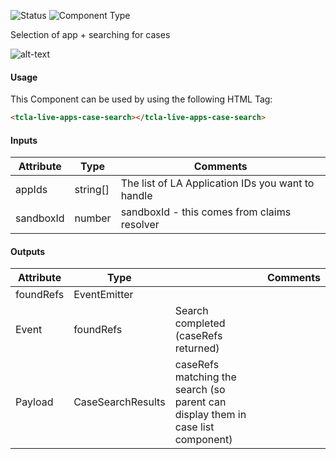 
![Status][auto] ![Component Type][top] <!--Component Meta {"created_by":"JS", "reviewed_by":"JG", "last_modified_by":"JS", "comment":"init"} Component Meta -->


<p>Selection of app + searching for cases</p>

<p><img src="../case-search.png" alt="alt-text" class="img-responsive" title="Image"></p>



#### Usage


This Component can be used by using the following HTML Tag:

```html
<tcla-live-apps-case-search></tcla-live-apps-case-search>
```

#### Inputs

Attribute | Type | Comments
--- | --- | ---
appIds | string[] | The list of LA Application IDs you want to handle
sandboxId | number | sandboxId - this comes from claims resolver

#### Outputs

Attribute | Type |   | Comments
--- | --- | --- | ---
foundRefs | EventEmitter<CaseSearchResults> |   |  
  | Event |  foundRefs  |  Search completed (caseRefs returned)
  | Payload |  CaseSearchResults  |  caseRefs matching the search (so parent can display them in case list component)


[auto]: https://img.shields.io/badge/Status-auto%20generated-lightgrey.svg?style=flat "auto generated"

[manually]: https://img.shields.io/badge/Status-manually%20created-yellow.svg?style=flat "manually created"

[draft]: https://img.shields.io/badge/Status-draft-red.svg?style=flat "draft"

[review]: https://img.shields.io/badge/Status-need%20review-yellowgreen.svg?style=flat "need review"

[review done]: https://img.shields.io/badge/Status-review%20done-green.svg?style=flat "review done"

[finalized]: https://img.shields.io/badge/Status-finalized-brightgreen.svg?style=flat "finalized"

[top]: https://img.shields.io/badge/Component%20Type-Top-blue.svg?style=flat "top Component"

[major]: https://img.shields.io/badge/Component%20Type-major%20Component-blue.svg?style=flat "major Component"

[minor]: https://img.shields.io/badge/Component%20Type-minor%20Component-blue.svg?style=flat "minor Component"


